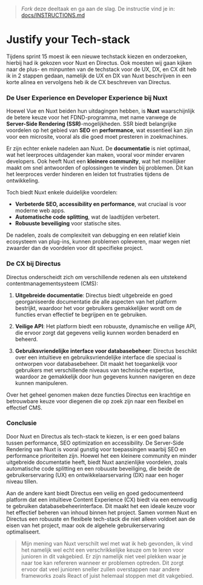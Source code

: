 > _Fork_ deze deeltaak en ga aan de slag. De instructie vind je in: [docs/INSTRUCTIONS.md](https://github.com/fdnd-task/choices-choices-justify-your-tech-stack/blob/main/docs/INSTRUCTIONS.md)

# Justify your Tech-stack
Tijdens sprint 15 moest ik een nieuwe techstack kiezen en onderzoeken, hierbij had ik gekozen voor Nuxt en Directus. Ook moesten wij gaan kijken naar de plus- en minpunten van de techstack voor de UX, DX, en CX dit heb ik in 2 stappen gedaan, namelijk de UX en DX van Nuxt beschrijven in een korte alinea en vervolgens heb ik de CX beschreven van Directus.

### De User Experience en Developer Experience bij Nuxt
Hoewel Vue en Nuxt beiden hun uitdagingen hebben, is **Nuxt** waarschijnlijk de betere keuze voor het FDND-programma, met name vanwege de **Server-Side Rendering (SSR)**-mogelijkheden. SSR biedt belangrijke voordelen op het gebied van **SEO** en **performance**, wat essentieel kan zijn voor een microsite, vooral als die goed moet presteren in zoekmachines.

Er zijn echter enkele nadelen aan Nuxt. De **documentatie** is niet optimaal, wat het leerproces uitdagender kan maken, vooral voor minder ervaren developers. Ook heeft Nuxt een **kleinere community**, wat het moeilijker maakt om snel antwoorden of oplossingen te vinden bij problemen. Dit kan het leerproces verder hinderen en leiden tot frustraties tijdens de ontwikkeling.

Toch biedt Nuxt enkele duidelijke voordelen:
- **Verbeterde SEO, accessibility en performance**, wat cruciaal is voor moderne web apps.
- **Automatische code splitting**, wat de laadtijden verbetert.
- **Robuuste beveiliging** voor statische sites.

De nadelen, zoals de complexiteit van debugging en een relatief klein ecosysteem van plug-ins, kunnen problemen opleveren, maar wegen niet zwaarder dan de voordelen voor dit specifieke project.

### De CX bij Directus
Directus onderscheidt zich om verschillende redenen als een uitstekend contentmanagementsysteem (CMS):

1. **Uitgebreide documentatie**: Directus biedt uitgebreide en goed georganiseerde documentatie die alle aspecten van het platform bestrijkt, waardoor het voor gebruikers gemakkelijker wordt om de functies ervan effectief te begrijpen en te gebruiken.

2. **Veilige API**: Het platform biedt een robuuste, dynamische en veilige API, die ervoor zorgt dat gegevens veilig kunnen worden benaderd en beheerd.

3. **Gebruiksvriendelijke interface voor databasebeheer**: Directus beschikt over een intuïtieve en gebruiksvriendelijke interface die speciaal is ontworpen voor databasebeheer. Dit maakt het toegankelijk voor gebruikers met verschillende niveaus van technische expertise, waardoor ze gemakkelijk door hun gegevens kunnen navigeren en deze kunnen manipuleren.

Over het geheel genomen maken deze functies Directus een krachtige en betrouwbare keuze voor diegenen die op zoek zijn naar een flexibel en effectief CMS.

### Conclusie
Door Nuxt en Directus als tech-stack te kiezen, is er een goed balans tussen performance, SEO optimization en accessibility. De Server-Side Rendering van Nuxt is vooral gunstig voor toepassingen waarbij SEO en performance prioriteiten zijn. Hoewel het een kleinere community en minder uitgebreide documentatie heeft, biedt Nuxt aanzienlijke voordelen, zoals automatische code splitting en een robuuste beveiliging, die beide de gebruikerservaring (UX) en ontwikkelaarservaring (DX) naar een hoger niveau tillen.

Aan de andere kant biedt Directus een veilig en goed gedocumenteerd platform dat een intuïtieve Content Experience (CX) biedt via een eenvoudig te gebruiken databasebeheerinterface. Dit maakt het een ideale keuze voor het effectief beheren van inhoud binnen het project. Samen vormen Nuxt en Directus een robuuste en flexibele tech-stack die niet alleen voldoet aan de eisen van het project, maar ook de algehele gebruikerservaring optimaliseert.

> Mijn mening van Nuxt verschilt wel met wat ik heb gevonden, ik vind het namelijk wel echt een verschrikkelijke keuze om te leren voor junioren in dit vakgebied. Er zijn namelijk niet veel plekken waar je naar toe kan refereren wanneer er problemen optreden. Dit zorgt ervoor dat veel junioren sneller zullen overstappen naar andere frameworks zoals React of juist helemaal stoppen met dit vakgebied.
